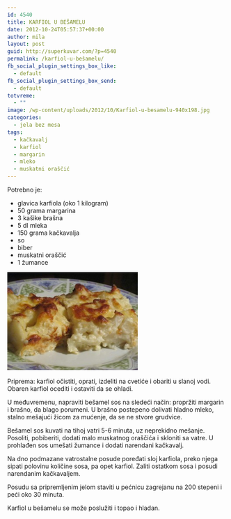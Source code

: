 ```yaml
---
id: 4540
title: KARFIOL U BEŠAMELU
date: 2012-10-24T05:57:37+00:00
author: mila
layout: post
guid: http://superkuvar.com/?p=4540
permalink: /karfiol-u-bešamelu/
fb_social_plugin_settings_box_like:
  - default
fb_social_plugin_settings_box_send:
  - default
totvreme:
  - ""
image: /wp-content/uploads/2012/10/Karfiol-u-besamelu-940x198.jpg
categories:
  - jela bez mesa
tags:
  - kačkavalj
  - karfiol
  - margarin
  - mleko
  - muskatni oraščić
---
```

Potrebno je:

  * glavica karfiola (oko 1 kilogram)
  * 50 grama margarina
  * 3 kašike brašna
  * 5 dl mleka
  * 150 grama kačkavalja
  * so
  * biber
  * muskatni oraščić
  * 1 žumance

<img class="alignnone size-medium wp-image-4541" title="Karfiol u besamelu" src="/wp-content/uploads/2012/10/Karfiol-u-besamelu-300x225.jpg" alt="" width="300" height="225" /> 

Priprema: karfiol očistiti, oprati, izdeliti na cvetiće i obariti u slanoj vodi. Obaren karfiol ocediti i ostaviti da se ohladi.

U međuvremenu, napraviti bešamel sos na sledeći način: propržiti margarin i brašno, da blago porumeni. U brašno postepeno dolivati hladno mleko, stalno mešajući žicom za mućenje, da se ne stvore grudvice.

Bešamel sos kuvati na tihoj vatri 5-6 minuta, uz neprekidno mešanje. Posoliti, pobiberiti, dodati malo muskatnog oraščića i skloniti sa vatre. U prohlađen sos umešati žumance i dodati narendani kačkavalj.

Na dno podmazane vatrostalne posude poređati sloj karfiola, preko njega sipati polovinu količine sosa, pa opet karfiol. Zaliti ostatkom sosa i posudi narendanim kačkavaljem.

Posudu sa pripremljenim jelom staviti u pećnicu zagrejanu na 200 stepeni i peći oko 30 minuta.

Karfiol u bešamelu se može poslužiti i topao i hladan.